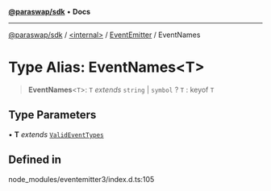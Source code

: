 [**@paraswap/sdk**](../../../../README.md) • **Docs**

***

[@paraswap/sdk](../../../../globals.md) / [\<internal\>](../../../README.md) / [EventEmitter](../README.md) / EventNames

# Type Alias: EventNames\<T\>

> **EventNames**\<`T`\>: `T` *extends* `string` \| `symbol` ? `T` : keyof `T`

## Type Parameters

• **T** *extends* [`ValidEventTypes`](ValidEventTypes.md)

## Defined in

node\_modules/eventemitter3/index.d.ts:105
